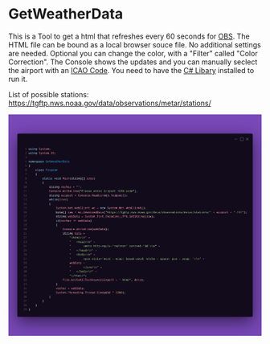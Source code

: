 # GetWeatherData
This is a Tool to get a html that refreshes every 60 seconds for [OBS](https://obsproject.com/). The HTML file can be bound as a local browser souce file. No additional settings are needed. Optional you can change the color, with a "Filter" called "Color Correction".
The Console shows the updates and you can manually seclect the airport with an [ICAO Code](https://en.wikipedia.org/wiki/ICAO_airport_code).
You need to have the [C# Libary](https://dotnet.microsoft.com/download/dotnet/5.0) installed to run it.

List of possible stations: https://tgftp.nws.noaa.gov/data/observations/metar/stations/

![Alt Text](GetWeatherData/program.png)
